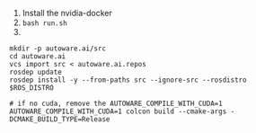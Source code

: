 1. Install the nvidia-docker
2. `bash run.sh`
3. 
```
mkdir -p autoware.ai/src
cd autoware.ai
vcs import src < autoware.ai.repos
rosdep update
rosdep install -y --from-paths src --ignore-src --rosdistro $ROS_DISTRO

# if no cuda, remove the AUTOWARE_COMPILE_WITH_CUDA=1
AUTOWARE_COMPILE_WITH_CUDA=1 colcon build --cmake-args -DCMAKE_BUILD_TYPE=Release
```